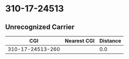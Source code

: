 # 310-17-24513
## Unrecognized Carrier


| CGI | Nearest CGI | Distance |
|-----|-------------|----------|
| 310-17-24513-260 |  | 0.0 |
